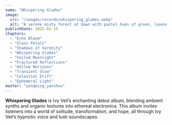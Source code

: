 ```yaml
---
name: "Whispering Glades"
image:
  src: "/images/records/whispering_glades.webp"
  alt: "A serene misty forest at dawn with pastel hues of green, lavender, and blue, featuring Ivy Veil's unique logo of an intertwined ivy vine with an 'IV' monogram."
publishDate: 2025-02-15
chapters:
  - "Echo Bloom"
  - "Glass Petals"
  - "Shadows of Serenity"
  - "Whispering Glades"
  - "Veiled Moonlight"
  - "Fractured Reflections"
  - "Hollow Horizons"
  - "Transient Glow"
  - "Celestial Drift"
  - "Ephemeral Light"
master: "yongming_yanshou"
---
```


**Whispering Glades** is Ivy Veil’s enchanting debut album, blending ambient synths and organic textures into ethereal electronica. This album invites listeners into a world of solitude, transformation, and hope, all through Ivy Veil’s hypnotic voice and lush soundscapes.
